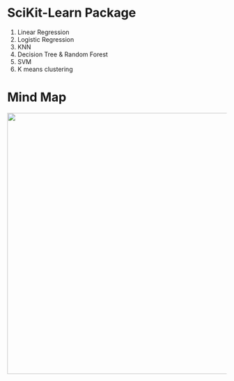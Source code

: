 # SciKit-Learn Package
1. Linear Regression
2. Logistic Regression
3. KNN
4. Decision Tree & Random Forest
5. SVM
6. K means clustering 

# Mind Map
<p align="center">
  <img width="1000" height="600" src="https://github.com/luoqiaoen/python_Data_Science/blob/master/sklearn/ml_map.png">
</p>
